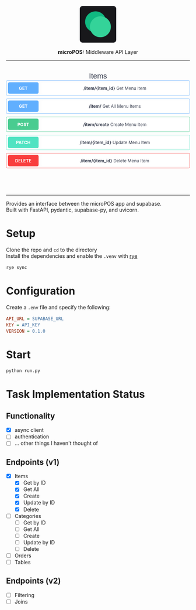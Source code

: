 <div align="center">
  <img src="assets/images/app-icon-web.png" width="100">
  <p><strong>microPOS:</strong> Middleware API Layer</p>
</div>

----
<div align="center">
<svg fill="none" viewBox="0 0 600 400" width="600" height="400" xmlns="http://www.w3.org/2000/svg">
  <foreignObject width="100%" height="100%">
    <div xmlns="http://www.w3.org/1999/xhtml">
      <style>
        .container {
          width: 600px;
          margin: 20px auto;
        }
        .title {
          font-family: sans-serif;
          font-size: 24px;
          color: #3b4151;
        }
        .api-route {
          display: flex;
          align-items: center;
          margin-bottom: 10px;
          border-radius: 5px;
          border-color: #fff;
          border-style: solid;
          padding: 5px;
        }
        .method {
          width: 80px;
          text-align: center;
          padding: 10px;
          border-radius: 5px;
          color: white;
          font-weight: bold;
        }
        .api-route.get {
          display: flex;
          align-items: center;
          margin-bottom: 10px;
          border-radius: 4px;
          border: 1px;
          border-color: #61affe;
          border-style: solid;
          padding: 5px;
        }
        .method.get {
          background-color: #61affe;
        }
        .api-route.post {
          display: flex;
          align-items: center;
          margin-bottom: 10px;
          border-radius: 4px;
          border: 1px;
          border-color: #49cc90;
          border-style: solid;
          padding: 5px;
        }
        .method.post {
          background-color: #49cc90;
        }
        .api-route.patch {
          display: flex;
          align-items: center;
          margin-bottom: 10px;
          border-radius: 4px;
          border: 1px;
          border-color: #50e3c2;
          border-style: solid;
          padding: 5px;
        }
        .method.patch {
          background-color: #50e3c2;
        }
        .api-route.delete {
          display: flex;
          align-items: center;
          margin-bottom: 10px;
          border-radius: 4px;
          border: 1px;
          border-color: #f93e3e;
          border-style: solid;
          padding: 5px;
        }
        .method.delete {
          background-color: #f93e3e;
        }
        .route {
          flex-grow: 1;
          padding: 10px;
          color: #3b4151;
          background-color: #fff;
          border-radius: 5px;
          margin-left: 10px;
        }
      </style>
      <div class="container">
        <div class="title">Items</div>
        <div class="api-route get">
          <div class="method get">GET</div>
          <div class="route"><b>/item/{item_id}</b> Get Menu Item</div>
        </div>
        <div class="api-route get">
          <div class="method get">GET</div>
          <div class="route"><b>/item/</b> Get All Menu Items</div>
        </div>
        <div class="api-route post">
          <div class="method post">POST</div>
          <div class="route"><b>/item/create</b> Create Menu Item</div>
        </div>
        <div class="api-route patch">
          <div class="method patch">PATCH</div>
          <div class="route"><b>/item/{item_id}</b> Update Menu Item</div>
        </div>
        <div class="api-route delete">
          <div class="method delete">DELETE</div>
          <div class="route"><b>/item/{item_id}</b> Delete Menu Item</div>
        </div>
      </div>
    </div>
  </foreignObject>
</svg>
</div>


----
Provides an interface between the microPOS app and supabase.  
Built with FastAPI, pydantic, supabase-py, and uvicorn.  

# Setup
Clone the repo and `cd` to the directory  
Install the dependencies and enable the `.venv` with [rye](https://rye.astral.sh/guide/installation/)  
```bash
rye sync
```

# Configuration
Create a `.env` file and specify the following:
```ini
API_URL = SUPABASE_URL
KEY = API_KEY
VERSION = 0.1.0
```

# Start
```bash
python run.py
```

# Task Implementation Status
## Functionality
- [x] async client
- [ ] authentication
- [ ] ... other things I haven't thought of

## Endpoints (v1)
- [x] Items
    - [x] Get by ID
    - [x] Get All
    - [x] Create
    - [x] Update by ID
    - [x] Delete
- [ ] Categories
    - [ ] Get by ID
    - [ ] Get All
    - [ ] Create
    - [ ] Update by ID
    - [ ] Delete
- [ ] Orders
- [ ] Tables

## Endpoints (v2)
- [ ] Filtering
- [ ] Joins